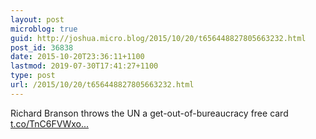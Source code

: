```yaml
---
layout: post
microblog: true
guid: http://joshua.micro.blog/2015/10/20/t656448827805663232.html
post_id: 36838
date: 2015-10-20T23:36:11+1100
lastmod: 2019-07-30T17:41:27+1100
type: post
url: /2015/10/20/t656448827805663232.html
---
```

Richard Branson throws the UN a get-out-of-bureaucracy free card [t.co/TnC6FVWxo...](https://t.co/TnC6FVWxo9)
